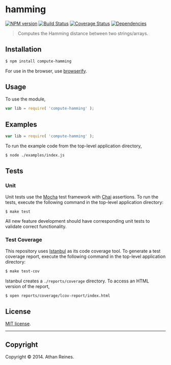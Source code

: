 hamming
===
[![NPM version][npm-image]][npm-url] [![Build Status][travis-image]][travis-url] [![Coverage Status][coveralls-image]][coveralls-url] [![Dependencies][dependencies-image]][dependencies-url]

> Computes the Hamming distance between two strings/arrays.


## Installation

``` bash
$ npm install compute-hamming
```

For use in the browser, use [browserify](https://github.com/substack/node-browserify).


## Usage

To use the module,

``` javascript
var lib = require( 'compute-hamming' );
```


## Examples

``` javascript
var lib = require( 'compute-hamming' );
```

To run the example code from the top-level application directory,

``` bash
$ node ./examples/index.js
```


## Tests

### Unit

Unit tests use the [Mocha](http://visionmedia.github.io/mocha) test framework with [Chai](http://chaijs.com) assertions. To run the tests, execute the following command in the top-level application directory:

``` bash
$ make test
```

All new feature development should have corresponding unit tests to validate correct functionality.


### Test Coverage

This repository uses [Istanbul](https://github.com/gotwarlost/istanbul) as its code coverage tool. To generate a test coverage report, execute the following command in the top-level application directory:

``` bash
$ make test-cov
```

Istanbul creates a `./reports/coverage` directory. To access an HTML version of the report,

``` bash
$ open reports/coverage/lcov-report/index.html
```


## License

[MIT license](http://opensource.org/licenses/MIT). 


---
## Copyright

Copyright &copy; 2014. Athan Reines.


[npm-image]: http://img.shields.io/npm/v/compute-hamming.svg
[npm-url]: https://npmjs.org/package/compute-hamming

[travis-image]: http://img.shields.io/travis/compute-io/hamming/master.svg
[travis-url]: https://travis-ci.org/compute-io/hamming

[coveralls-image]: https://img.shields.io/coveralls/compute-io/hamming/master.svg
[coveralls-url]: https://coveralls.io/r/compute-io/hamming?branch=master

[dependencies-image]: http://img.shields.io/david/compute-io/hamming.svg
[dependencies-url]: https://david-dm.org/compute-io/hamming

[dev-dependencies-image]: http://img.shields.io/david/dev/compute-io/hamming.svg
[dev-dependencies-url]: https://david-dm.org/dev/compute-io/hamming

[github-issues-image]: http://img.shields.io/github/issues/compute-io/hamming.svg
[github-issues-url]: https://github.com/compute-io/hamming/issues